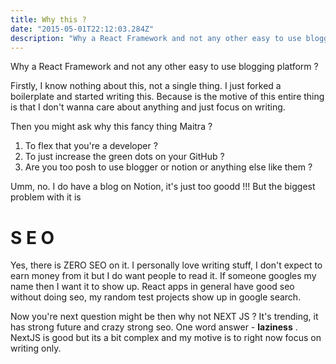 ```yaml
---
title: Why this ?
date: "2015-05-01T22:12:03.284Z"
description: "Why a React Framework and not any other easy to use blogging platform ?"
---
```


Why a React Framework and not any other easy to use blogging platform ?

Firstly, I know nothing about this, not a single thing. I just forked a boilerplate and started writing this. Because is the motive of this entire thing is that I don't wanna care about anything and just focus on writing.

Then you might ask why this fancy thing Maitra ?

1. To flex that you're a developer ?
2. To just increase the green dots on your GitHub ?
3. Are you too posh to use blogger or notion or anything else like them ?

Umm, no. I do have a blog on Notion, it's just too goodd !!! But the biggest problem with it is

# S E O

Yes, there is ZERO SEO on it. I personally love writing stuff, I don't expect to earn money from it but I do want people to read it. If someone googles my name then I want it to show up.
React apps in general have good seo without doing seo, my random test projects show up in google search.

Now you're next question might be then why not NEXT JS ? It's trending, it has strong future and crazy strong seo. One word answer - **laziness** . NextJS is good but its a bit complex and my motive is to right now focus on writing only.
